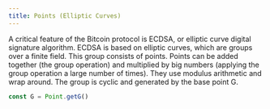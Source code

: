 ```yaml
---
title: Points (Elliptic Curves)
---
```


A critical feature of the Bitcoin protocol is ECDSA, or elliptic curve digital signature algorithm. ECDSA is based on elliptic curves, which are groups over a finite field. This group consists of points. Points can be added together (the group operation) and multiplied by big numbers (applying the group operation a large number of times). They use modulus arithmetic and wrap around. The group is cyclic and generated by the base point G.

```typescript
const G = Point.getG()
```
